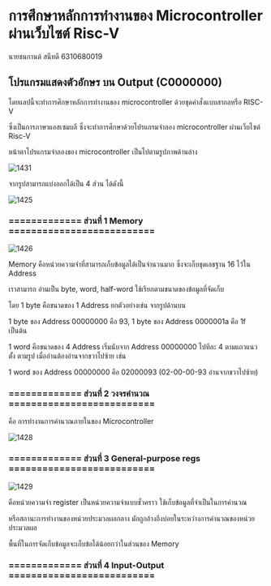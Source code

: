 # การศึกษาหลักการทำงานของ Microcontroller ผ่านเว็บไซต์ Risc-V
นายชนกานต์ สนืทดี 6310680019 
## โปรแกรมแสดงตัวอักษร บน Output (C0000000)
โดยแลปนี้จะทำการศึกษาหลักการทำงานของ microcontroller ด้วยชุดคำสั่งแบบสากลหรือ RISC-V 

ซึ่งเป็นการภาษาแอสเซมบลี ซึ่งจะทำการศึกษาด้วยโปรแกรมจำลอง microcontroller ผ่านเว็บไซต์ Risc-V

หน้าตาโปรแกรมจำลองของ microcontroller เป็นไปตามรูปภาพด้านล่าง

![1431](https://user-images.githubusercontent.com/98946284/160732845-c95a9e36-20d2-4271-8fe5-7831237e37f4.jpg)

จากรูปสามารถแบ่งออกได้เป็น 4 ส่วน ได้ดังนี้

![1425](https://user-images.githubusercontent.com/98946284/160733318-295ba399-539b-4704-9c3b-5d908d931b7d.jpg)

### ============= ส่วนที่ 1 **Memory** ==========================
![1426](https://user-images.githubusercontent.com/98946284/160733554-3cf6a060-71e7-4691-af7c-243e02f70c91.jpg)

Memory คือหน่วยความจำที่สามารถเก็บข้อมูลได้เป็นจำนวนมาก ซึ่งจะเก็บชุดเลขฐาน 16 ไว้ใน Address 

เราสามารถ อ่านเป็น byte, word, half-word ใช้เรียกตามขนาดของข้อมูลที่จัดเก็บ

โดย 1 byte คือขนาดของ 1 Address ยกตัวอย่างเช่น จากรูปด้านบน 

1 byte ของ Address 00000000 คือ 93,   1 byte ของ Address 0000001a คือ 1f เป็นต้น 

1 word คือขนาดของ 4 Address เริ่มนับจาก Address 00000000 ไปทีละ 4 ตามแถวแนวตั้ง ตามรูป เมื่ออ่านต้องอ่านจากขวาไปซ้าย เช่น

1 word ของ Address 00000000 คือ 02000093 (02-00-00-93 อ่านจากขวาไปซ้าย)

### ============= ส่วนที่ 2 วงจรคำนวณ ==========================

คือ การทำงานการคำนวณภายในของ Microcontroller

![1428](https://user-images.githubusercontent.com/98946284/160737480-3544a6bf-dcea-413e-bead-63ffee67eccd.jpg)

### ============= ส่วนที่ 3 General-purpose regs ==========================

![1429](https://user-images.githubusercontent.com/98946284/160737776-41af4057-41e5-49d8-9fbc-370afb45ae73.jpg)

คือหน่วยความจำ register เป็นหน่วยความจำแบบชั่วคราว ใช้เก็บข้อมูลที่จำเป็นในการคำนวณ

หรือสถานะการทำงานของหน่วยประมวลผลกลาง มักถูกอ้างถึงบ่อยในระหว่างการคำนวณของหน่วยประมวลผล

พื้นที่ในการจัดเก็บข้อมูลจะเก็บข้อได้น้อยกว่าในส่วนของ Memory

### ============= ส่วนที่ 4 Input-Output ==========================




